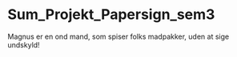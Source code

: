 # Sum_Projekt_Papersign_sem3
Magnus er en ond mand, som spiser folks madpakker, uden at sige undskyld!